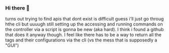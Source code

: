 ### Hi there 👋
turns out trying to find apis that dont exist is difficult guess i'll just go throug hthe cli but uuuugh still setting up the accessing and running commands on the controller via a script is gonna be new (aka hard). I think i found a github that does it anyway though. I feel like there has to be a way to return all the tags and their configurations via the cli (vs the mess that is supposedly a "GUI")

<!--
**new-code-who-dis/new-code-who-dis** is a ✨ _special_ ✨ repository because its `README.md` (this file) appears on your GitHub profile.

Here are some ideas to get you started:

- 🔭 I’m currently working on ...
- 🌱 I’m currently learning ...
- 👯 I’m looking to collaborate on ...
- 🤔 I’m looking for help with ...
- 💬 Ask me about ...
- 📫 How to reach me: ...
- 😄 Pronouns: ...
- ⚡ Fun fact: ...
-->
